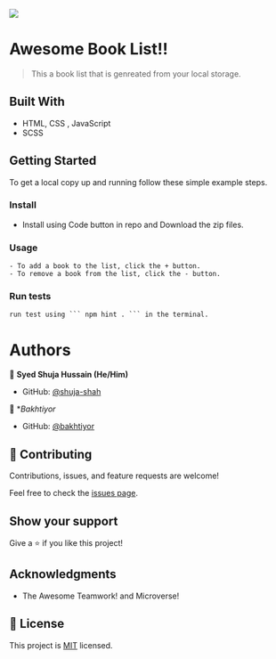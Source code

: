 ![](https://img.shields.io/badge/Microverse-blueviolet)

# Awesome Book List!!

> This a book list that is genreated from your local storage.


## Built With

- HTML, CSS , JavaScript
- SCSS



## Getting Started




To get a local copy up and running follow these simple example steps.


### Install
 - Install using Code button in repo and Download the zip files. 

### Usage
    - To add a book to the list, click the + button.
    - To remove a book from the list, click the - button.

### Run tests
    run test using ``` npm hint . ``` in the terminal.



# Authors

👤 **Syed Shuja Hussain (He/Him)**

- GitHub: [@shuja-shah](https://github.com/shuja-shah)


👤 **Bakhtiyor*

- GitHub: [@bakhtiyor](https://github.com/username-forGithub)




## 🤝 Contributing

Contributions, issues, and feature requests are welcome!

Feel free to check the [issues page](../../issues/).

## Show your support

Give a ⭐️ if you like this project!

## Acknowledgments

- The Awesome Teamwork! and Microverse!

## 📝 License

This project is [MIT](./MIT.md) licensed.